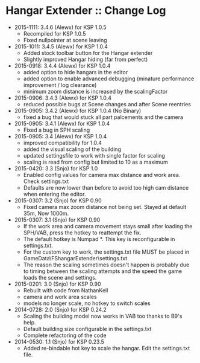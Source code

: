 # Hangar Extender :: Change Log

* 2015-1111: 3.4.6 (Alewx) for KSP 1.0.5
	+ Recompiled for KSP 1.0.5
	+ Fixed nullpointer at scene leaving
* 2015-1011: 3.4.5 (Alewx) for KSP 1.0.4
	+ Added stock toolbar button for the Hangar extender
	+ Slightly improved Hangar hiding (far from perfect)
* 2015-0918: 3.4.4 (Alewx) for KSP 1.0.4
	+ added option to hide hangars in the editor
	+ added option to enable advanced debugging (minature performance improvement / log clearance)
	+ minimum zoom distance is increased by the scalingFactor 
* 2015-0906: 3.4.3 (Alewx) for KSP 1.0.4
	+ reduced possible bugs at Scene changes and after Scene reentries 
* 2015-0905: 3.4.2 (Alewx) for KSP 1.0.4 (No Binary)
	+ fixed a bug that would stuck all part palcements and the camera
* 2015-0905: 3.4.1 (Alewx) for KSP 1.0.4
	+ Fixed a bug in SPH scaling 
* 2015-0905: 3.4 (Alewx) for KSP 1.0.4
	+ improved compatibility for 1.0.4
	+ added the visual scaling of the building
	+ updated settingsfile to work with single factor for scaling
	+ scaling is read from config but limited to 10 as a maximum 
* 2015-0420: 3.3 (Snjo) for KSP 1.0
	+ Enabled config values for camera max distance and work area. Check settings.txt
	+ Defaults are now lower than before to avoid too high cam distance when entering the editor.
* 2015-0307: 3.2 (Snjo) for KSP 0.90
	+ Fixed camera max zoom distance not being set. Stayed at default 35m, Now 1000m.
* 2015-0307: 3.1 (Snjo) for KSP 0.90
	+ If the work area and camera movement stays small after loading the SPH/VAB, press the hotkey to reattempt the fix.
	+ The default hotkey is Numpad *. This key is reconfigurable in settings.txt.
	+ For the custom key to work, the settings.txt file MUST be placed in GameData\FShangarExtender\settings.txt
	+ The reason the scaling sometimes doesn't happen is probably due to timing between the scaling attempts and the speed the game loads the scene and settings.
* 2015-0201: 3.0 (Snjo) for KSP 0.90
	+ Rebuilt with code from NathanKell
	+ camera and work area scales
	+ models no longer scale, no hotkey to switch scales
* 2014-0728: 2.0 (Snjo) for KSP 0.24.2
	+ Scaling the building model now works in VAB too thanks to B9's help.
	+ Default building size configurable in the settings.txt
	+ Complete refactoring of the code 
* 2014-0530: 1.1 (Snjo) for KSP 0.23.5
	+ Added re-bindable hot key to scale the hangar. Edit the settings.txt file.
